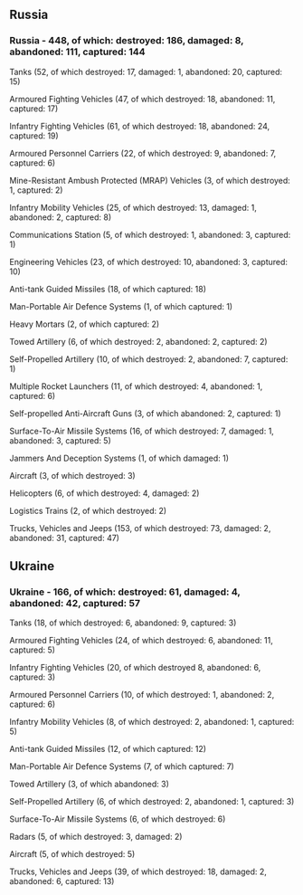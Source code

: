 
 
 ## Russia
 
 ### Russia - 448, of which: destroyed: 186, damaged: 8, abandoned: 111, captured: 144

 

 

 Tanks (52, of which destroyed: 17, damaged: 1, abandoned: 20, captured: 15)

 Armoured Fighting Vehicles (47, of which destroyed: 18, abandoned: 11, captured: 17)

 Infantry Fighting Vehicles (61, of which destroyed: 18, abandoned: 24, captured: 19)

 Armoured Personnel Carriers (22, of which destroyed: 9, abandoned: 7, captured: 6)

 Mine-Resistant Ambush Protected (MRAP) Vehicles (3, of which destroyed: 1, captured: 2)

 Infantry Mobility Vehicles (25, of which destroyed: 13, damaged: 1, abandoned: 2, captured: 8)

 Communications Station (5, of which destroyed: 1, abandoned: 3, captured: 1)

 Engineering Vehicles (23, of which destroyed: 10, abandoned: 3, captured: 10)

 Anti-tank Guided Missiles (18, of which captured: 18)

 Man-Portable Air Defence Systems (1, of which captured: 1)

 Heavy Mortars (2, of which captured: 2)

 Towed Artillery (6, of which destroyed: 2, abandoned: 2, captured: 2)

 Self-Propelled Artillery (10, of which destroyed: 2, abandoned: 7, captured: 1)

 Multiple Rocket Launchers (11, of which destroyed: 4, abandoned: 1, captured: 6)

 Self-propelled Anti-Aircraft Guns (3, of which abandoned: 2, captured: 1)

 Surface-To-Air Missile Systems (16, of which destroyed: 7, damaged: 1, abandoned: 3, captured: 5)

 Jammers And Deception Systems (1, of which damaged: 1)

 Aircraft (3, of which destroyed: 3)

 Helicopters (6, of which destroyed: 4, damaged: 2)

 Logistics Trains (2, of which destroyed: 2)

 Trucks, Vehicles and Jeeps (153, of which destroyed: 73, damaged: 2, abandoned: 31, captured: 47)

 
 
 ## Ukraine
 
 ### Ukraine - 166, of which: destroyed: 61, damaged: 4, abandoned: 42, captured: 57

 

 

 Tanks (18, of which destroyed: 6, abandoned: 9, captured: 3)

 Armoured Fighting Vehicles (24, of which destroyed: 6, abandoned: 11, captured: 5)

 Infantry Fighting Vehicles (20, of which destroyed 8, abandoned: 6, captured: 3)

 Armoured Personnel Carriers (10, of which destroyed: 1, abandoned: 2, captured: 6)

 Infantry Mobility Vehicles (8, of which destroyed: 2, abandoned: 1, captured: 5)

 Anti-tank Guided Missiles (12, of which captured: 12)

 Man-Portable Air Defence Systems (7, of which captured: 7)

 Towed Artillery (3, of which abandoned: 3)

 Self-Propelled Artillery (6, of which destroyed: 2, abandoned: 1, captured: 3)

 Surface-To-Air Missile Systems (6, of which destroyed: 6)

 

 

 Radars (5, of which destroyed: 3, damaged: 2)

 Aircraft (5, of which destroyed: 5)

 Trucks, Vehicles and Jeeps (39, of which destroyed: 18, damaged: 2, abandoned: 6, captured: 13)

